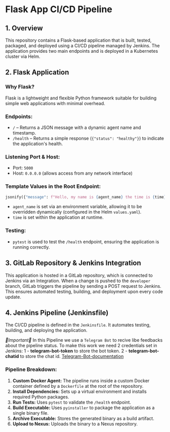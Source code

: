# Flask App CI/CD Pipeline

## 1. Overview
This repository contains a Flask-based application that is built, tested, packaged, and deployed using a CI/CD pipeline managed by Jenkins. The application provides two main endpoints and is deployed in a Kubernetes cluster via Helm.

## 2. Flask Application

### **Why Flask?**
Flask is a lightweight and flexible Python framework suitable for building simple web applications with minimal overhead.

### **Endpoints:**
- `/` – Returns a JSON message with a dynamic agent name and timestamp.
- `/health` – Returns a simple response (`{"status": "healthy"}`) to indicate the application's health.

### **Listening Port & Host:**
- Port: `5000`
- Host: `0.0.0.0` (allows access from any network interface)

### **Template Values in the Root Endpoint:**
```python
jsonify({"message": f"Hello, my name is {agent_name} the time is {time}"})
```
- `agent_name` is set via an environment variable, allowing it to be overridden dynamically (configured in the Helm `values.yaml`).
- `time` is set within the application at runtime.

### **Testing:**
- `pytest` is used to test the `/health` endpoint, ensuring the application is running correctly.

## 3. GitLab Repository & Jenkins Integration

This application is hosted in a GitLab repository, which is connected to Jenkins via an Integration. When a change is pushed to the `developer` branch, GitLab triggers the pipeline by sending a POST request to Jenkins. This ensures automated testing, building, and deployment upon every code update.

## 4. Jenkins Pipeline (Jenkinsfile)

The CI/CD pipeline is defined in the `Jenkinsfile`. It automates testing, building, and deploying the application.

*🚨Important🚨* In this Pipeline we use a `Telegram Bot` to recive libe feedbacks about the pipeline status. To make this work we need 2 credentials set in Jenkins: 
1 - **telegram-bot-token** to store the bot token.
2 - **telegram-bot-chatid** to store the chat id.
[Telegram-Bot-documentation](https://core.telegram.org/bots/tutorial)

### **Pipeline Breakdown:**
1. **Custom Docker Agent:** The pipeline runs inside a custom Docker container defined by a `Dockerfile` at the root of the repository.
2. **Install Dependencies:** Sets up a virtual environment and installs required Python packages.
3. **Run Tests:** Uses `pytest` to validate the `/health` endpoint.
4. **Build Executable:** Uses `pyinstaller` to package the application as a single binary file.
5. **Archive Executable:** Stores the generated binary as a build artifact.
6. **Upload to Nexus:** Uploads the binary to a Nexus repository.
